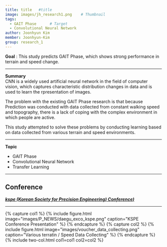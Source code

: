 ```yaml
---
title: title   #title
image: images/jh_research1.png    # Thumbnail
tags:
  - GAIT Phase      # Target
  - Convolutional Neural Network
author: Joonhyun Kim
member: Joonhyun-Kim
group: research_1
---
```

**Goal** : This study predicts GAIT Phase, which shows strong performance in terrain and speed change.

***

**Summary**   
CNN is a widely used artificial neural network in the field of computer vision, which captures characteristic distribution changes in data and is used to learn the rpresentation of images.   
    
The problem with the existing GAIT Phase research is that because Prediction was conducted with data collected from constant walking speed and topography, there is a lack of coping with the complex environment in which people are active.
   
This study attempted to solve these problems by conducting learning based on data collected from various terrain and speed environments.

***

**Topic**    
 * GAIT Phase
 * Convolutional Neural Network
 * Transfer Learning


***
**Conference**   
- 
[**_kspe (Korean Society for Precision Engineering) Conference)_**](https://drive.google.com/file/d/1p5hMve-M4tQ8fD1xHreyuUOgk3CVtTga/view)


***

{% capture col1 %}
{%
  include figure.html
  image="images/P_NEWS/daegu_exco_kspe.png"
  caption="KSPE Conference Presentation"
%}
{% endcapture %}
{% capture col2 %}
{%
  include figure.html
  image="images/voucher_data_collecting.png"
  caption="Various terratin / Speed Data Collecting"
%}
{% endcapture %}
{% include two-col.html col1=col1 col2=col2 %}
